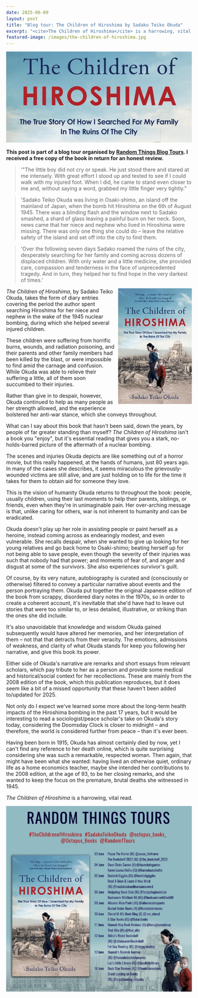 ```yaml
---
date: 2025-06-09
layout: post
title: "Blog tour: The Children of Hiroshima by Sadako Teiko Okuda"
excerpt: "<cite>The Children of Hiroshima</cite> is a harrowing, vital read."
featured-image: /images/the-children-of-hiroshima.jpg
---
```


![The Children of Hiroshima](/images/the-children-of-hiroshima.jpg)

**This post is part of a blog tour organised by [Random Things Blog Tours](http://randomthingsthroughmyletterbox.blogspot.com/p/services-to-publishers-authors-blog.html). I received a free copy of the book in return for an honest review.**

> '"The little boy did not cry or speak. He just stood there and stared at me intensely. With great effort I stood up and tested to see if I could walk with my injured foot. When I did, he came to stand even closer to me and, without saying a word, grabbed my little finger very tightly."

> 'Sadako Teiko Okuda was living in Osaki-shimo, an island off the mainland of Japan, when the bomb hit Hiroshima on the 6th of August 1945. There was a blinding flash and the window next to Sadako smashed, a shard of glass leaving a painful burn on her neck. Soon, news came that her niece and nephew who lived in Hiroshima were missing. There was only one thing she could do &ndash; leave the relative safety of the island and set off into the city to find them.

> 'Over the following seven days Sadako roamed the ruins of the city, desperately
searching for her family and coming across dozens of displaced children. With only water and a little medicine, she provided care, compassion and tenderness in the face of unprecedented tragedy. And in turn, they helped her to find hope in the very darkest of times.'

<img src="/images/the-children-of-hiroshima-200.jpg" alt="The Children of Hiroshima" style="float: right; margin-bottom: 10px; margin-left: 10px;">

<cite>The Children of Hiroshima</cite>, by Sadako Teiko Okuda, takes the form of diary entries covering the period the author spent searching Hiroshima for her niece and nephew in the wake of the 1945 nuclear bombing, during which she helped several injured children.

These children were suffering from horrific burns, wounds, and radiation poisoning, and their parents and other family members had been killed by the blast, or were impossible to find amid the carnage and confusion. While Okuda was able to relieve their suffering a little, all of them soon succumbed to their injuries.

Rather than give in to despair, however, Okuda continued to help as many people as her strength allowed, and the experience bolstered her anti-war stance, which she conveys throughout.

What can I say about this book that hasn't been said, down the years, by people of far greater standing than myself? <cite>The Children of Hiroshima</cite> isn't a book you "enjoy", but it's essential reading that gives you a stark, no-holds-barred picture of the aftermath of a nuclear bombing.

The scenes and injuries Okuda depicts are like something out of a horror movie, but this really happened, at the hands of humans, just 80 years ago. In many of the cases she describes, it seems miraculous the grievously-wounded victims are still alive, and are just holding on to life for the time it takes for them to obtain aid for someone they love.

This is the vision of humanity Okuda returns to throughout the book: people, usually children, using their last moments to help their parents, siblings, or friends, even when they're in unimaginable pain. Her over-arching message is that, unlike caring for others, war is not inherent to humanity and can be eradicated.

Okuda doesn't play up her role in assisting people or paint herself as a heroine, instead coming across as endearingly modest, and even vulnerable. She recalls despair, when she wanted to give up looking for her young relatives and go back home to Osaki-shimo; beating herself up for not being able to save people, even though the severity of their injuries was such that nobody had that power; and moments of fear of, and anger and disgust at some of the survivors. She also experiences survivor's guilt.

Of course, by its very nature, autobiography is curated and (consciously or otherwise) filtered to convey a particular narrative about events and the person portraying them. Okuda put together the original Japanese edition of the book from scrappy, disordered diary notes in the 1970s, so in order to create a coherent account, it's inevitable that she'd have had to leave out stories that were too similar to, or less detailed, illustrative, or striking than the ones she did include.

It's also unavoidable that knowledge and wisdom Okuda gained subsequently would have altered her memories, and her interpretation of them &ndash; not that that detracts from their veracity. The emotions, admissions of weakness, and clarity of what Okuda stands for keep you following her narrative, and give this book its power.

Either side of Okuda's narrative are remarks and short essays from relevant scholars, which pay tribute to her as a person and provide some medical and historical/social context for her recollections. These are mainly from the 2008 edition of the book, which this publication reproduces, but it does seem like a bit of a missed opportunity that these haven't been added to/updated for 2025.

Not only do I expect we've learned some more about the long-term health impacts of the Hiroshima bombing in the past 17 years, but it would be interesting to read a sociologist/peace scholar's take on Okuda's story today, considering the Doomsday Clock is closer to midnight &ndash; and therefore, the world is considered further from peace &ndash; than it's ever been.

Having been born in 1915, Okuda has almost certainly died by now, yet I can't find any reference to her death online, which is quite surprising considering she was such a remarkable, respected woman. Then again, that might have been what she wanted: having lived an otherwise quiet, ordinary life as a home economics teacher, maybe she intended her contributions to the 2008 edition, at the age of 93, to be her closing remarks, and she wanted to keep the focus on the premature, brutal deaths she witnessed in 1945.

<cite>The Children of Hiroshima</cite> is a harrowing, vital read.

![The Children of Hiroshima blog tour banner](/images/the-children-of-hiroshima-banner.jpg)